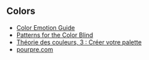## Colors

* [Color Emotion Guide](https://pbs.twimg.com/media/BWnlV6_CIAA8bjn.png:large)
* [Patterns for the Color Blind](http://wearecolorblind.com/)
* [Théorie des couleurs, 3 : Créer votre palette](http://la-cascade.ghost.io/theorie-des-couleurs-3-creer-votre-palette/)
* [pourpre.com](http://pourpre.com/chroma/)
